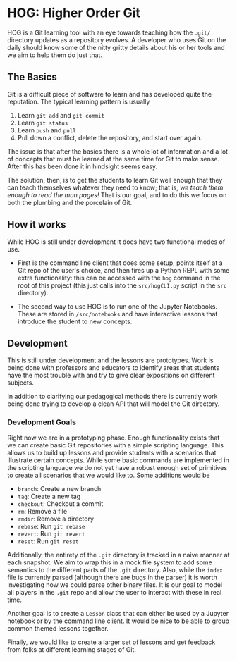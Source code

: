 # HOG: Higher Order Git

HOG is a Git learning tool with an eye towards teaching how the `.git/`
directory updates as a repository evolves. A developer who uses Git on the daily
should know some of the nitty gritty details about his or her tools and we aim
to help them do just that.

## The Basics

Git is a difficult piece of software to learn and has developed quite the
reputation. The typical learning pattern is usually

1. Learn `git add` and `git commit`
2. Learn `git status`
3. Learn `push` and `pull`
4. Pull down a conflict, delete the repository, and start over again.

The issue is that after the basics there is a whole lot of information and a lot
of concepts that must be learned at the same time for Git to make sense. After
this has been done it in hindsight seems easy.

The solution, then, is to get the students to learn Git well enough that they
can teach themselves whatever they need to know; that is, _we teach them enough
to read the man pages!_ That is our goal, and to do this we focus on both the
plumbing and the porcelain of Git.

## How it works

While HOG is still under development it does have two functional modes of use.

* First is the command line client that does some setup, points itself at a Git
  repo of the user's choice, and then fires up a Python REPL with some extra
  functionality: this can be accessed with the `hog` command in the root of this
  project (this just calls into the `src/hogCLI.py` script in the `src`
  directory). 

* The second way to use HOG is to run one of the Jupyter Notebooks.  These are
  stored in `/src/notebooks` and have interactive lessons that introduce the
  student to new concepts.

## Development

This is still under development and the lessons are prototypes. Work is being
done with professors and educators to identify areas that students have the most
trouble with and try to give clear expositions on different subjects.

In addition to clarifying our pedagogical methods there is currently work being
done trying to develop a clean API that will model the Git directory.

### Development Goals

Right now we are in a prototyping phase. Enough functionality exists that we can
create basic Git repositories with a simple scripting language. This allows us
to build up lessons and provide students with a scenarios that illustrate
certain concepts. While some basic commands are implemented in the scripting
language we do not yet have a robust enough set of primitives to create all
scenarios that we would like to. Some additions would be

- `branch`: Create a new branch
- `tag`: Create a new tag
- `checkout`: Checkout a commit
- `rm`: Remove a file
- `rmdir`: Remove a directory
- `rebase`: Run `git rebase`
- `revert`: Run `git revert`
- `reset`: Run `git reset`

Additionally, the entirety of the `.git` directory is tracked in a naive manner
at each snapshot. We aim to wrap this in a mock file system to add some
semantics to the different parts of the `.git` directory. Also, while the
`index` file is currently parsed (although there are bugs in the parser) it is
worth investigating how we could parse other binary files. It is our goal to
model all players in the `.git` repo and allow the user to interact with these
in real time.

Another goal is to create a `Lesson` class that can either be used by a Jupyter
notebook or by the command line client. It would be nice to be able to group
common themed lessons together.

Finally, we would like to create a larger set of lessons and get feedback from
folks at different learning stages of Git.
